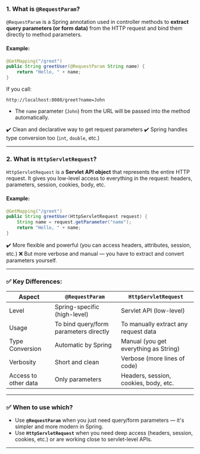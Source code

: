 
### 1. **What is `@RequestParam`?**

`@RequestParam` is a Spring annotation used in controller methods to **extract query parameters (or form data)** from the HTTP request and bind them directly to method parameters.

#### Example:

```java
@GetMapping("/greet")
public String greetUser(@RequestParam String name) {
    return "Hello, " + name;
}
```

If you call:

```
http://localhost:8080/greet?name=John
```

* The `name` parameter (`John`) from the URL will be passed into the method automatically.

✔️ Clean and declarative way to get request parameters
✔️ Spring handles type conversion too (`int`, `double`, etc.)

---

### 2. **What is `HttpServletRequest`?**

`HttpServletRequest` is a **Servlet API object** that represents the entire HTTP request. It gives you low-level access to everything in the request: headers, parameters, session, cookies, body, etc.

#### Example:

```java
@GetMapping("/greet")
public String greetUser(HttpServletRequest request) {
    String name = request.getParameter("name");
    return "Hello, " + name;
}
```

✔️ More flexible and powerful (you can access headers, attributes, session, etc.)
❌ But more verbose and manual — you have to extract and convert parameters yourself.

---

### ✅ **Key Differences:**

| Aspect               | `@RequestParam`                        | `HttpServletRequest`                  |
| -------------------- | -------------------------------------- | ------------------------------------- |
| Level                | Spring-specific (high-level)           | Servlet API (low-level)               |
| Usage                | To bind query/form parameters directly | To manually extract any request data  |
| Type Conversion      | Automatic by Spring                    | Manual (you get everything as String) |
| Verbosity            | Short and clean                        | Verbose (more lines of code)          |
| Access to other data | Only parameters                        | Headers, session, cookies, body, etc. |

---

### ✅ **When to use which?**

* Use **`@RequestParam`** when you just need query/form parameters — it's simpler and more modern in Spring.
* Use **`HttpServletRequest`** when you need deep access (headers, session, cookies, etc.) or are working close to servlet-level APIs.

---

